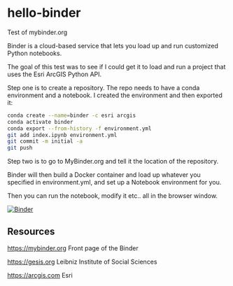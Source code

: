 # hello-binder
Test of mybinder.org

Binder is a cloud-based service that lets you load up and run customized Python notebooks.

The goal of this test was to see if I could get it to load and run a project that uses the Esri ArcGIS Python API.

Step one is to create a repository. The repo needs to have a conda environment and a notebook.
I created the environment and then exported it:

```bash
conda create --name=binder -c esri arcgis
conda activate binder
conda export --from-history -f environment.yml
git add index.ipynb environment.yml
git commit -m initial -a
git push
```

Step two is to go to MyBinder.org and tell it the location of the repository.

Binder will then build a Docker container and load up whatever you specified in environment.yml,
and set up a Notebook environment for you.

Then you can run the notebook, modify it etc.. all in the browser window.

[![Binder](https://mybinder.org/badge_logo.svg)](https://mybinder.org/v2/gh/brian32768/hello-binder/main)

## Resources

https://mybinder.org Front page of the Binder

https://gesis.org Leibniz Institute of Social Sciences

https://arcgis.com Esri

